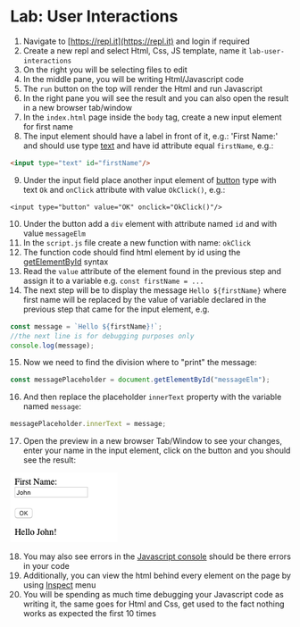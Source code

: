 # Lab: User Interactions

1. Navigate to [https://repl.it](https://repl.it) and login if required
2. Create a new repl and select Html, Css, JS template, name it `lab-user-interactions`
3. On the right you will be selecting files to edit
4. In the middle pane, you will be writing Html/Javascript code
5. The `run` button on the top will render the Html and run Javascript
6. In the right pane you will see the result and you can also open the result in a new browser tab/window
7. In the `index.html` page inside the `body` tag, create a new input element for first name
8. The input element should have a label in front of it, e.g.: 'First Name:' and should use type [text](https://developer.mozilla.org/en-US/docs/Web/HTML/Element/input/text) and have id attribute equal `firstName`, e.g.:
```html
<input type="text" id="firstName"/>
```
9. Under the input field place another input element of [button](https://www.w3schools.com/tags/tag_button.asp) type with text `Ok` and `onClick` attribute with value `OkClick()`, e.g.:
```
<input type="button" value="OK" onclick="OkClick()"/>
```
10. Under the button add a `div` element with attribute named `id` and with value `messageElm`
11. In the `script.js` file create a new function with name: `okClick`
12. The function code should find html element by id using the [getElementById](https://www.w3schools.com/jsref/met_document_getelementbyid.asp) syntax
13. Read the `value` attribute of the element found in the previous step and assign it to a variable e.g. `const firstName = ...`
14. The next step will be to display the message `Hello ${firstName}` where first name will be replaced by the value of variable declared in the previous step that came for the input element, e.g.
  ```javascript
  const message = `Hello ${firstName}!`;
  //the next line is for debugging purposes only
  console.log(message);
  ```
15. Now we need to find the division where to "print" the message:
```javascript
const messagePlaceholder = document.getElementById("messageElm");
```
16. And then replace the placeholder `innerText` property with the variable named `message`:
```javascript
messagePlaceholder.innerText = message;
```
17. Open the preview in a new browser Tab/Window to see your changes, enter your name in the input element, click on the button and you should see the result:

![](../.gitbook/assets/lab-user-interactions.png)

18. You may also see errors in the [Javascript console](https://www.webucator.com/how-to/how-open-google-chromes-javascript-console.cfm) should be there errors in your code
19. Additionally, you can view the html behind every element on the page by using [Inspect](https://www.geeksforgeeks.org/chrome-inspect-element-tool-shortcut/) menu
20. You will be spending as much time debugging your Javascript code as writing it, the same goes for Html and Css, get used to the fact nothing works as expected the first 10 times
